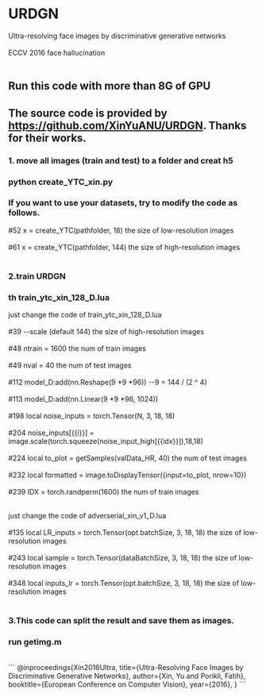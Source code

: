 # URDGN
Ultra-resolving face images by discriminative generative networks  <br><br>
ECCV 2016 face hallucination  <br><br>

Run this code with more than 8G of GPU
-------   
The source code is provided by https://github.com/XinYuANU/URDGN. Thanks for their works.
-------  
### 1. move all images (train and test) to a folder and creat h5
### python create_YTC_xin.py
### If you want to use your datasets, try to modify the code as follows.
#52 x = create_YTC(pathfolder, 18) the size of low-resolution images <br><br>
#61 x = create_YTC(pathfolder, 144) the size of high-resolution images <br><br>
  
### 2.train URDGN
### th train_ytc_xin_128_D.lua
just change the code of train_ytc_xin_128_D.lua <br><br>
#39 --scale            (default 144) the size of high-resolution images <br><br>
#48 ntrain = 1600 the num of train images <br><br>
#49 nval = 40 the num of test images <br><br>
#112 model_D:add(nn.Reshape(9 *9 *96)) --9 = 144 / (2 ^ 4) <br><br>
#113 model_D:add(nn.Linear(9 *9 *96, 1024)) <br><br>
#198 local noise_inputs = torch.Tensor(N, 3, 18, 18)  <br><br>
#204 noise_inputs[{{i}}] = image.scale(torch.squeeze(noise_input_high[{{idx}}]),18,18)  <br><br>
#224 local to_plot = getSamples(valData_HR, 40) the num of test images <br><br>
#232 local formatted = image.toDisplayTensor({input=to_plot, nrow=10})  <br><br>
#239 IDX = torch.randperm(1600) the num of train images <br><br>

just change the code of adverserial_xin_v1_D.lua <br><br>
#135 local LR_inputs = torch.Tensor(opt.batchSize, 3, 18, 18)  the size of low-resolution images <br><br>
#243 local sample = torch.Tensor(dataBatchSize, 3, 18, 18)  the size of low-resolution images <br><br>
#348 local inputs_lr = torch.Tensor(opt.batchSize, 3, 18, 18)  the size of low-resolution images <br><br>


### 3.This code can split the result and save them as images.
### run getimg.m




<br/>
```
@inproceedings{Xin2016Ultra,
  title={Ultra-Resolving Face Images by Discriminative Generative Networks},
  author={Xin, Yu and Porikli, Fatih},
  booktitle={European Conference on Computer Vision},
  year={2016},
}
```
